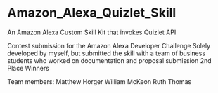 # Amazon_Alexa_Quizlet_Skill
An Amazon Alexa Custom Skill Kit that invokes Quizlet API

Contest submission for the Amazon Alexa Developer Challenge
Solely developed by myself, but submitted the skill with a team of business students who worked on documentation and proposal submission
2nd Place Winners

Team members:
Matthew Horger
William McKeon
Ruth Thomas
